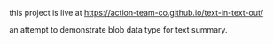 this project is live at https://action-team-co.github.io/text-in-text-out/


an attempt to demonstrate blob data type for text summary.


